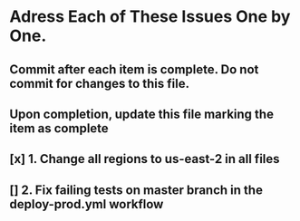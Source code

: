 # Adress Each of These Issues One by One. 
## Commit after each item is complete. Do not commit for changes to this file.
## Upon completion, update this file marking the item as complete


## [x] 1. Change all regions to us-east-2 in all files
## [] 2. Fix failing tests on master branch in the deploy-prod.yml workflow 